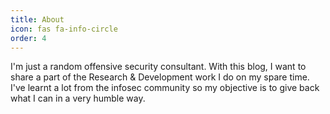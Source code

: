 ```yaml
---
title: About
icon: fas fa-info-circle
order: 4
---
```


I'm just a random offensive security consultant. With this blog, I want to share a part of the Research & Development work I do on my spare time. I've learnt a lot from the infosec community so my objective is to give back what I can in a very humble way.